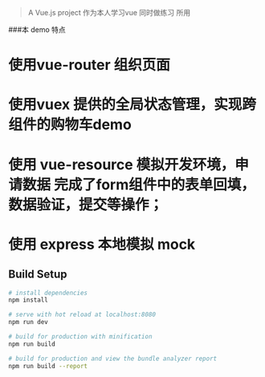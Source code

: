 > A Vue.js project 作为本人学习vue 同时做练习 所用

###本 demo 特点
# 使用vue-router 组织页面
# 使用vuex 提供的全局状态管理，实现跨组件的购物车demo
# 使用 vue-resource 模拟开发环境，申请数据 完成了form组件中的表单回填，数据验证，提交等操作；
# 使用 express 本地模拟 mock

## Build Setup

``` bash
# install dependencies
npm install

# serve with hot reload at localhost:8080
npm run dev

# build for production with minification
npm run build

# build for production and view the bundle analyzer report
npm run build --report
```
